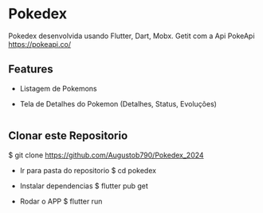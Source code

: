 # Pokedex

Pokedex desenvolvida usando Flutter, Dart, Mobx. Getit com a Api PokeApi https://pokeapi.co/

## Features

- Listagem de Pokemons
- Tela de Detalhes do Pokemon (Detalhes, Status, Evoluções)

  ```bash
## Clonar este Repositorio
$ git clone https://github.com/Augustob790/Pokedex_2024

 - Ir para pasta do repositorio
$ cd pokedex

- Instalar dependencias
$ flutter pub get

- Rodar o APP
$ flutter run
```
